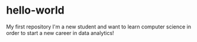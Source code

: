 # hello-world
My first repository
I'm a new student and want to learn computer science in order to start a new career in data analytics!
